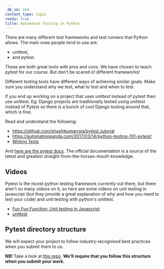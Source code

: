 ```yaml
---
_db_id: 164
content_type: topic
ready: true
title: Automated Testing in Python
---
```


There are many different test frameworks and test runners that Python allows. The main ones people tend to use are:

- unittest,
- and pytest.

These are both great tools with pros and cons. We have chosen to teach pytest for our course. But don't be scared of different frameworks!

Different testing tools have different ways of achieving similar goals. Make sure you understand why we test, what to test and when to test.

If you end up working on a project that uses unittest instead of pytest then use unittest. Eg: Django projects are traditionally tested using unittest instead of Pytest so there is a bunch of cool Django tooling around that, which is fine.

Read and understand the following:

- https://github.com/shashikumarraja/pytest_tutorial
- https://automationpanda.com/2017/03/14/python-testing-101-pytest/
- [Writing Tests](https://docs.python-guide.org/writing/tests/)

And [here are the pytest docs](https://docs.pytest.org/en/latest/). The official documentation is a source of the latest and greatest straight-from-the-horses-mouth knowledge.

## Videos

Pytest is the nicest python testing framework currently out there, but there aren't so many
videos on it, so here are some videos on unit testing in javascript (but they provide a great explanation of
why and how you need to test your code) and unit testing with python's unittest.

- [Fun Fun Function: Unit testing in Javascript](https://youtu.be/Eu35xM76kKY)
- [unittest](https://www.youtube.com/watch?v=6tNS--WetLI)

## Pytest directory structure

We will expect your project to follow industry-recognised best practices when you submit them to us.

**NB!** Take a look at [this repo](https://github.com/Umuzi-org/python-pytest-reference-dir-structure). **We'll require that you follow this structure when you submit your work.**